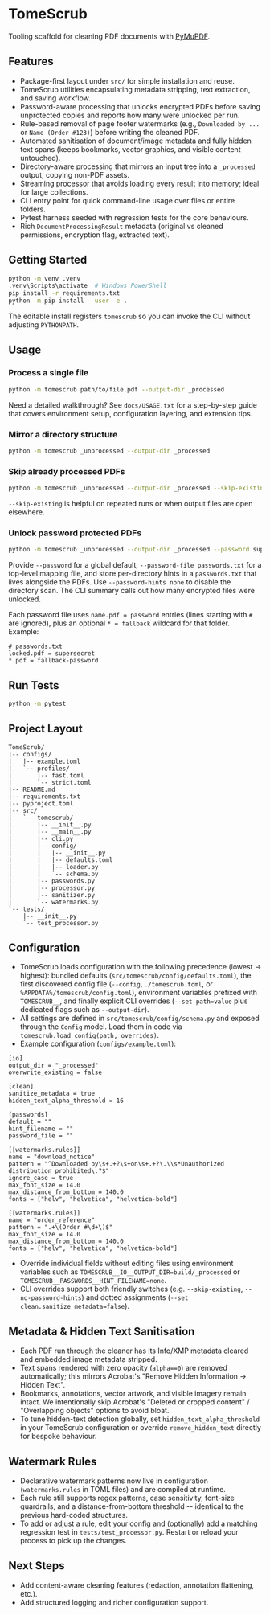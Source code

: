 # TomeScrub

Tooling scaffold for cleaning PDF documents with [PyMuPDF](https://pymupdf.readthedocs.io/).

## Features
- Package-first layout under `src/` for simple installation and reuse.
- TomeScrub utilities encapsulating metadata stripping, text extraction, and saving workflow.
- Password-aware processing that unlocks encrypted PDFs before saving unprotected copies and reports how many were unlocked per run.
- Rule-based removal of page footer watermarks (e.g., `Downloaded by ...` or `Name (Order #123)`) before writing the cleaned PDF.
- Automated sanitisation of document/image metadata and fully hidden text spans (keeps bookmarks, vector graphics, and visible content untouched).
- Directory-aware processing that mirrors an input tree into a `_processed` output, copying non-PDF assets.
- Streaming processor that avoids loading every result into memory; ideal for large collections.
- CLI entry point for quick command-line usage over files or entire folders.
- Pytest harness seeded with regression tests for the core behaviours.
- Rich `DocumentProcessingResult` metadata (original vs cleaned permissions, encryption flag, extracted text).

## Getting Started

```bash
python -m venv .venv
.venv\Scripts\activate  # Windows PowerShell
pip install -r requirements.txt
python -m pip install --user -e .
```

The editable install registers `tomescrub` so you can invoke the CLI without adjusting `PYTHONPATH`.

## Usage

### Process a single file

```bash
python -m tomescrub path/to/file.pdf --output-dir _processed
```

Need a detailed walkthrough? See `docs/USAGE.txt` for a step-by-step guide that covers
environment setup, configuration layering, and extension tips.

### Mirror a directory structure

```bash
python -m tomescrub _unprocessed --output-dir _processed
```

### Skip already processed PDFs

```bash
python -m tomescrub _unprocessed --output-dir _processed --skip-existing
```

`--skip-existing` is helpful on repeated runs or when output files are open elsewhere.

### Unlock password protected PDFs

```bash
python -m tomescrub _unprocessed --output-dir _processed --password supersecret
```

Provide `--password` for a global default, `--password-file passwords.txt` for a top-level mapping file, and store per-directory hints in a `passwords.txt` that lives alongside the PDFs. Use `--password-hints none` to disable the directory scan. The CLI summary calls out how many encrypted files were unlocked.

Each password file uses `name.pdf = password` entries (lines starting with `#` are ignored), plus an optional `* = fallback` wildcard for that folder. Example:

```
# passwords.txt
locked.pdf = supersecret
*.pdf = fallback-password
```

## Run Tests

```bash
python -m pytest
```

## Project Layout

````
TomeScrub/
|-- configs/
|   |-- example.toml
|   `-- profiles/
|       |-- fast.toml
|       `-- strict.toml
|-- README.md
|-- requirements.txt
|-- pyproject.toml
|-- src/
|   `-- tomescrub/
|       |-- __init__.py
|       |-- __main__.py
|       |-- cli.py
|       |-- config/
|       |   |-- __init__.py
|       |   |-- defaults.toml
|       |   |-- loader.py
|       |   `-- schema.py
|       |-- passwords.py
|       |-- processor.py
|       |-- sanitizer.py
|       `-- watermarks.py
`-- tests/
    |-- __init__.py
    `-- test_processor.py
````

## Configuration
- TomeScrub loads configuration with the following precedence (lowest -> highest): bundled defaults (`src/tomescrub/config/defaults.toml`), the first discovered config file (`--config`, `./tomescrub.toml`, or `%APPDATA%/tomescrub/config.toml`), environment variables prefixed with `TOMESCRUB__`, and finally explicit CLI overrides (`--set path=value` plus dedicated flags such as `--output-dir`).
- All settings are defined in `src/tomescrub/config/schema.py` and exposed through the `Config` model. Load them in code via `tomescrub.load_config(path, overrides)`.
- Example configuration (`configs/example.toml`):

````
[io]
output_dir = "_processed"
overwrite_existing = false

[clean]
sanitize_metadata = true
hidden_text_alpha_threshold = 16

[passwords]
default = ""
hint_filename = ""
password_file = ""

[[watermarks.rules]]
name = "download_notice"
pattern = "^Downloaded by\s+.+?\s+on\s+.+?\.\\s*Unauthorized distribution prohibited\.?$"
ignore_case = true
max_font_size = 14.0
max_distance_from_bottom = 140.0
fonts = ["helv", "helvetica", "helvetica-bold"]

[[watermarks.rules]]
name = "order_reference"
pattern = ".+\(Order #\d+\)$"
max_font_size = 14.0
max_distance_from_bottom = 140.0
fonts = ["helv", "helvetica", "helvetica-bold"]
````

- Override individual fields without editing files using environment variables such as `TOMESCRUB__IO__OUTPUT_DIR=build/_processed` or `TOMESCRUB__PASSWORDS__HINT_FILENAME=none`.
- CLI overrides support both friendly switches (e.g. `--skip-existing`, `--no-password-hints`) and dotted assignments (`--set clean.sanitize_metadata=false`).

## Metadata & Hidden Text Sanitisation
- Each PDF run through the cleaner has its Info/XMP metadata cleared and embedded image metadata stripped.
- Text spans rendered with zero opacity (`alpha==0`) are removed automatically; this mirrors Acrobat's "Remove Hidden Information -> Hidden Text".
- Bookmarks, annotations, vector artwork, and visible imagery remain intact. We intentionally skip Acrobat's "Deleted or cropped content" / "Overlapping objects" options to avoid bloat.
- To tune hidden-text detection globally, set `hidden_text_alpha_threshold` in your TomeScrub configuration or override `remove_hidden_text` directly for bespoke behaviour.

## Watermark Rules
- Declarative watermark patterns now live in configuration (`watermarks.rules` in TOML files) and are compiled at runtime.
- Each rule still supports regex patterns, case sensitivity, font-size guardrails, and a distance-from-bottom threshold -- identical to the previous hard-coded structures.
- To add or adjust a rule, edit your config and (optionally) add a matching regression test in `tests/test_processor.py`. Restart or reload your process to pick up the changes.

## Next Steps
- Add content-aware cleaning features (redaction, annotation flattening, etc.).
- Add structured logging and richer configuration support.
